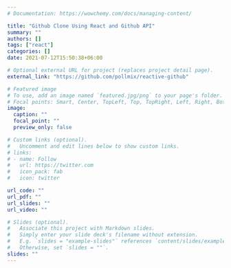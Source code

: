 ```yaml
---
# Documentation: https://wowchemy.com/docs/managing-content/

title: "Github Clone Using React and Github API"
summary: ""
authors: []
tags: ["react"]
categories: []
date: 2021-07-12T15:50:38+06:00

# Optional external URL for project (replaces project detail page).
external_link: "https://github.com/pollmix/reactive-github"

# Featured image
# To use, add an image named `featured.jpg/png` to your page's folder.
# Focal points: Smart, Center, TopLeft, Top, TopRight, Left, Right, BottomLeft, Bottom, BottomRight.
image:
  caption: ""
  focal_point: ""
  preview_only: false

# Custom links (optional).
#   Uncomment and edit lines below to show custom links.
# links:
# - name: Follow
#   url: https://twitter.com
#   icon_pack: fab
#   icon: twitter

url_code: ""
url_pdf: ""
url_slides: ""
url_video: ""

# Slides (optional).
#   Associate this project with Markdown slides.
#   Simply enter your slide deck's filename without extension.
#   E.g. `slides = "example-slides"` references `content/slides/example-slides.md`.
#   Otherwise, set `slides = ""`.
slides: ""
---
```


